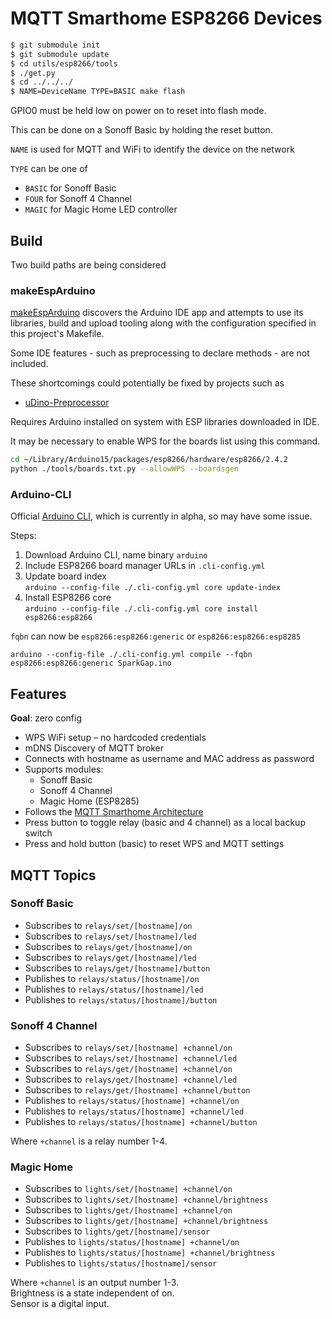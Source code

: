 # MQTT Smarthome ESP8266 Devices

```bash
$ git submodule init 
$ git submodule update
$ cd utils/esp8266/tools
$ ./get.py
$ cd ../../../
$ NAME=DeviceName TYPE=BASIC make flash
```

GPIO0 must be held low on power on to reset into flash mode.

This can be done on a Sonoff Basic by holding the reset button.

`NAME` is used for MQTT and WiFi to identify the device on the network

`TYPE` can be one of
* `BASIC` for Sonoff Basic
* `FOUR` for Sonoff 4 Channel
* `MAGIC` for Magic Home LED controller

## Build

Two build paths are being considered

### makeEspArduino

[makeEspArduino](https://github.com/plerup/makeEspArduino) discovers the Arduino IDE app and attempts to use its
libraries, build and upload tooling along with the configuration specified in this project's Makefile.

Some IDE features - such as preprocessing to declare methods - are not included.

These shortcomings could potentially be fixed by projects such as
* [uDino-Preprocessor](https://github.com/michaelbaisch/uDino-Preprocessor)

Requires Arduino installed on system with ESP libraries downloaded in IDE.

It may be necessary to enable WPS for the boards list using this command.

```bash
cd ~/Library/Arduino15/packages/esp8266/hardware/esp8266/2.4.2
python ./tools/boards.txt.py --allowWPS --boardsgen
```

### Arduino-CLI

Official [Arduino CLI](https://github.com/arduino/arduino-cli), which is currently in alpha, so may have some issue.

Steps:

1. Download Arduino CLI, name binary `arduino`
2. Include ESP8266 board manager URLs in `.cli-config.yml`
3. Update board index  
  `arduino --config-file ./.cli-config.yml core update-index`
4. Install ESP8266 core  
  `arduino --config-file ./.cli-config.yml core install esp8266:esp8266`

`fqbn` can now be `esp8266:esp8266:generic` or `esp8266:esp8266:esp8285`

```
arduino --config-file ./.cli-config.yml compile --fqbn esp8266:esp8266:generic SparkGap.ino
```
## Features

**Goal**: zero config

* WPS WiFi setup – no hardcoded credentials
* mDNS Discovery of MQTT broker
* Connects with hostname as username and MAC address as password
* Supports modules:
  - Sonoff Basic
  - Sonoff 4 Channel
  - Magic Home (ESP8285)
* Follows the 
[MQTT Smarthome Architecture](https://github.com/mqtt-smarthome/mqtt-smarthome/blob/master/Architecture.md)
* Press button to toggle relay (basic and 4 channel) as a local backup switch
* Press and hold button (basic) to reset WPS and MQTT settings

## MQTT Topics

### Sonoff Basic
* Subscribes to `relays/set/[hostname]/on`
* Subscribes to `relays/set/[hostname]/led`
* Subscribes to `relays/get/[hostname]/on`
* Subscribes to `relays/get/[hostname]/led`
* Subscribes to `relays/get/[hostname]/button`
* Publishes to `relays/status/[hostname]/on`
* Publishes to `relays/status/[hostname]/led`
* Publishes to `relays/status/[hostname]/button`

### Sonoff 4 Channel
* Subscribes to `relays/set/[hostname] +channel/on`
* Subscribes to `relays/set/[hostname] +channel/led`
* Subscribes to `relays/get/[hostname] +channel/on`
* Subscribes to `relays/get/[hostname] +channel/led`
* Subscribes to `relays/get/[hostname] +channel/button`
* Publishes to `relays/status/[hostname] +channel/on`
* Publishes to `relays/status/[hostname] +channel/led`
* Publishes to `relays/status/[hostname] +channel/button`

Where `+channel` is a relay number 1-4.

### Magic Home
* Subscribes to `lights/set/[hostname] +channel/on`
* Subscribes to `lights/set/[hostname] +channel/brightness`
* Subscribes to `lights/get/[hostname] +channel/on`
* Subscribes to `lights/get/[hostname] +channel/brightness`
* Subscribes to `lights/get/[hostname]/sensor`
* Publishes to `lights/status/[hostname] +channel/on`
* Publishes to `lights/status/[hostname] +channel/brightness`
* Publishes to `lights/status/[hostname]/sensor`

Where `+channel` is an output number 1-3.  
Brightness is a state independent of on.  
Sensor is a digital input.